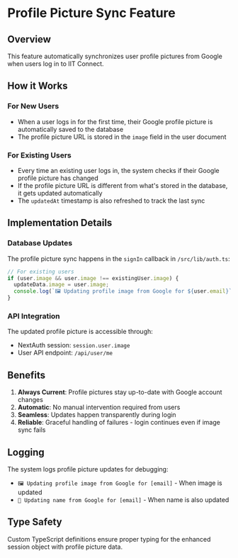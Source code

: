 # Profile Picture Sync Feature

## Overview

This feature automatically synchronizes user profile pictures from Google when users log in to IIT Connect.

## How it Works

### For New Users

- When a user logs in for the first time, their Google profile picture is automatically saved to the database
- The profile picture URL is stored in the `image` field in the user document

### For Existing Users

- Every time an existing user logs in, the system checks if their Google profile picture has changed
- If the profile picture URL is different from what's stored in the database, it gets updated automatically
- The `updatedAt` timestamp is also refreshed to track the last sync

## Implementation Details

### Database Updates

The profile picture sync happens in the `signIn` callback in `/src/lib/auth.ts`:

```typescript
// For existing users
if (user.image && user.image !== existingUser.image) {
  updateData.image = user.image;
  console.log(`🖼️ Updating profile image from Google for ${user.email}`);
}
```

### API Integration

The updated profile picture is accessible through:

- NextAuth session: `session.user.image`
- User API endpoint: `/api/user/me`

## Benefits

1. **Always Current**: Profile pictures stay up-to-date with Google account changes
2. **Automatic**: No manual intervention required from users
3. **Seamless**: Updates happen transparently during login
4. **Reliable**: Graceful handling of failures - login continues even if image sync fails

## Logging

The system logs profile picture updates for debugging:

- `🖼️ Updating profile image from Google for [email]` - When image is updated
- `📝 Updating name from Google for [email]` - When name is also updated

## Type Safety

Custom TypeScript definitions ensure proper typing for the enhanced session object with profile picture data.
